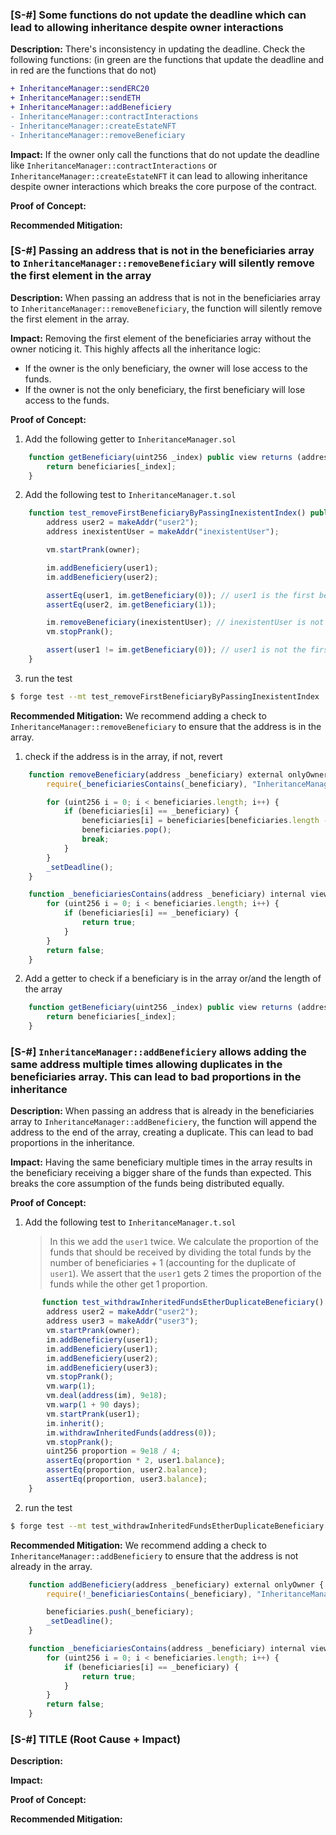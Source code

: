 ### [S-#] Some functions do not update the deadline which can lead to allowing inheritance despite owner interactions

**Description:**
There's inconsistency in updating the deadline. Check the following functions: (in green are the functions that update the deadline and in red are the functions that do not)

```diff
+ InheritanceManager::sendERC20
+ InheritanceManager::sendETH
+ InheritanceManager::addBeneficiery
- InheritanceManager::contractInteractions
- InheritanceManager::createEstateNFT
- InheritanceManager::removeBeneficiary
```

**Impact:**
If the owner only call the functions that do not update the deadline like `InheritanceManager::contractInteractions` or `InheritanceManager::createEstateNFT` it can lead to allowing inheritance despite owner interactions which breaks the core purpose of the contract.

**Proof of Concept:**

**Recommended Mitigation:**

### [S-#] Passing an address that is not in the beneficiaries array to `InheritanceManager::removeBeneficiary` will silently remove the first element in the array

**Description:**
When passing an address that is not in the beneficiaries array to `InheritanceManager::removeBeneficiary`, the function will silently remove the first element in the array.

**Impact:**
Removing the first element of the beneficiaries array without the owner noticing it. This highly affects all the inheritance logic:

- If the owner is the only beneficiary, the owner will lose access to the funds.
- If the owner is not the only beneficiary, the first beneficiary will lose access to the funds.

**Proof of Concept:**

1. Add the following getter to `InheritanceManager.sol`

```javascript
    function getBeneficiary(uint256 _index) public view returns (address) {
        return beneficiaries[_index];
    }
```

2. Add the following test to `InheritanceManager.t.sol`

```javascript
    function test_removeFirstBeneficiaryByPassingInexistentIndex() public {
        address user2 = makeAddr("user2");
        address inexistentUser = makeAddr("inexistentUser");

        vm.startPrank(owner);

        im.addBeneficiery(user1);
        im.addBeneficiery(user2);

        assertEq(user1, im.getBeneficiary(0)); // user1 is the first beneficiary
        assertEq(user2, im.getBeneficiary(1));

        im.removeBeneficiary(inexistentUser); // inexistentUser is not in the beneficiaries array
        vm.stopPrank();

        assert(user1 != im.getBeneficiary(0)); // user1 is not the first beneficiary anymore
    }
```

3. run the test

```bash
$ forge test --mt test_removeFirstBeneficiaryByPassingInexistentIndex
```

**Recommended Mitigation:**
We recommend adding a check to `InheritanceManager::removeBeneficiary` to ensure that the address is in the array.

1. check if the address is in the array, if not, revert

```javascript
    function removeBeneficiary(address _beneficiary) external onlyOwner {
        require(_beneficiariesContains(_beneficiary), "InheritanceManager: beneficiary does not exist");

        for (uint256 i = 0; i < beneficiaries.length; i++) {
            if (beneficiaries[i] == _beneficiary) {
                beneficiaries[i] = beneficiaries[beneficiaries.length - 1];
                beneficiaries.pop();
                break;
            }
        }
        _setDeadline();
    }

    function _beneficiariesContains(address _beneficiary) internal view returns (bool) {
        for (uint256 i = 0; i < beneficiaries.length; i++) {
            if (beneficiaries[i] == _beneficiary) {
                return true;
            }
        }
        return false;
    }
```

2. Add a getter to check if a beneficiary is in the array or/and the length of the array

```javascript
    function getBeneficiary(uint256 _index) public view returns (address) {
        return beneficiaries[_index];
    }
```

### [S-#] `InheritanceManager::addBeneficiery` allows adding the same address multiple times allowing duplicates in the beneficiaries array. This can lead to bad proportions in the inheritance

**Description:**
When passing an address that is already in the beneficiaries array to `InheritanceManager::addBeneficiery`, the function will append the address to the end of the array, creating a duplicate. This can lead to bad proportions in the inheritance.

**Impact:**
Having the same beneficiary multiple times in the array results in the beneficiary receiving a bigger share of the funds than expected. This breaks the core assumption of the funds being distributed equally.

**Proof of Concept:**

1. Add the following test to `InheritanceManager.t.sol`
   > In this we add the `user1` twice.
   > We calculate the proportion of the funds that should be received by dividing the total funds by the number of beneficiaries + 1 (accounting for the duplicate of `user1`).
   > We assert that the `user1` gets 2 times the proportion of the funds while the other get 1 proportion.

```javascript
       function test_withdrawInheritedFundsEtherDuplicateBeneficiary() public {
        address user2 = makeAddr("user2");
        address user3 = makeAddr("user3");
        vm.startPrank(owner);
        im.addBeneficiery(user1);
        im.addBeneficiery(user1);
        im.addBeneficiery(user2);
        im.addBeneficiery(user3);
        vm.stopPrank();
        vm.warp(1);
        vm.deal(address(im), 9e18);
        vm.warp(1 + 90 days);
        vm.startPrank(user1);
        im.inherit();
        im.withdrawInheritedFunds(address(0));
        vm.stopPrank();
        uint256 proportion = 9e18 / 4;
        assertEq(proportion * 2, user1.balance);
        assertEq(proportion, user2.balance);
        assertEq(proportion, user3.balance);
    }
```

2. run the test

```bash
$ forge test --mt test_withdrawInheritedFundsEtherDuplicateBeneficiary
```

**Recommended Mitigation:**
We recommend adding a check to `InheritanceManager::addBeneficiery` to ensure that the address is not already in the array.

```javascript
    function addBeneficiery(address _beneficiary) external onlyOwner {
        require(!_beneficiariesContains(_beneficiary), "InheritanceManager: beneficiary already exists");

        beneficiaries.push(_beneficiary);
        _setDeadline();
    }

    function _beneficiariesContains(address _beneficiary) internal view returns (bool) {
        for (uint256 i = 0; i < beneficiaries.length; i++) {
            if (beneficiaries[i] == _beneficiary) {
                return true;
            }
        }
        return false;
    }
```

### [S-#] TITLE (Root Cause + Impact)

**Description:**

**Impact:**

**Proof of Concept:**

**Recommended Mitigation:**
